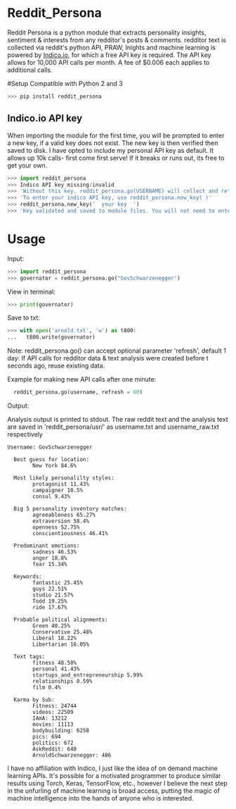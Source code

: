 # Reddit_Persona
Reddit Persona is a python module that extracts personality insights, sentiment &amp; interests from any redditor's posts &amp; comments. redditor text is collected via reddit's python API, PRAW, Inights and machine learning is powered by [Indico.io](https://indico.io), for which a free API key is required. The API key allows for 10,000 API calls per month. A fee of $0.006 each applies to additional calls.

#Setup
Compatible with Python 2 and 3
```python
>>> pip install reddit_persona
```



## Indico.io API key
When importing the module for the first time, you will be prompted to enter a new key, if a valid key does not exist.
The new key is then verified then saved to disk.
I have opted to include my personal API key as default. It allows up 10k calls- first come first serve!
If it breaks or runs out, its free to get your own.


```python
>>> import reddit_persona
>>> Indico API key missing/invalid
>>> 'Without this key, reddit_persona.go(USERNAME) will collect and return Redditor text only'
>>> 'To enter your indico API key, use reddit_persona.new_key( )'
>>> reddit_persona.new_key('  your key  ')
>>> 'Key validated and saved to module files. You will not need to enter it again.'
```

# Usage 
Input:

```python
>>> import reddit_persona
>>> governator = reddit_persona.go("GovSchwarzenegger")
```
View in terminal:
```python
>>> print(governator)
```
Save to txt:
```python
>>> with open('arnold.txt', 'w') as t800:
...   t800.write(governator)
```

Note: 
reddit_persona.go() can accept optional parameter 'refresh', default 1 day:
If API calls for redditor data & text analysis were created before t seconds ago, reuse existing data.

Example for making new API calls after one minute:
```python
  reddit_persona.go(username, refresh = 60)
```




Output:

Analysis output is printed to stdout. The raw reddit text and the analysis text are saved in 'reddit_persona/usr/' as username.txt and username_raw.txt respectively


```
Username: GovSchwarzenegger

  Best guess for location:
        New York 84.6%

  Most likely personalilty styles:
        protagonist 11.43%
        campaigner 10.5%
        consul 9.43%

  Big 5 personality inventory matches:
        agreeableness 65.27%
        extraversion 58.4%
        openness 52.75%
        conscientiousness 46.41%

  Predominant emotions:
        sadness 46.53%
        anger 18.8%
        fear 15.34%

  Keywords:
        fantastic 25.45%
        guys 22.51%
        studio 21.57%
        Todd 19.25%
        ride 17.67%

  Probable political alignments:
        Green 40.25%
        Conservative 25.48%
        Liberal 18.22%
        Libertarian 16.05%

  Text tags:
        fitness 48.58%
        personal 41.43%
        startups_and_entrepreneurship 5.99%
        relationships 0.59%
        film 0.4%
        
  Karma by Sub:
        Fitness: 24744
        videos: 22509
        IAmA: 13212
        movies: 11113
        bodybuilding: 6258
        pics: 694
        politics: 672
        AskReddit: 640
        ArnoldSchwarzenegger: 486
```

I have no affiliation with Indico, I just like the idea of on demand machine learning APIs. 
It's possible for a motivated programmer to produce similar results using Torch, Keras, TensorFlow, etc., however I believe the next step in the unfurling of machine learning is broad access, putting the magic of machine intelligence into the hands of anyone who is interested. 

